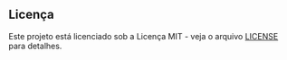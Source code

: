 ## Licença

Este projeto está licenciado sob a Licença MIT - veja o arquivo [LICENSE](LICENSE) para detalhes.
